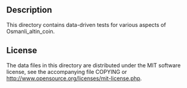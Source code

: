 Description
------------

This directory contains data-driven tests for various aspects of Osmanli_altin_coin.

License
--------

The data files in this directory are distributed under the MIT software
license, see the accompanying file COPYING or
http://www.opensource.org/licenses/mit-license.php.

